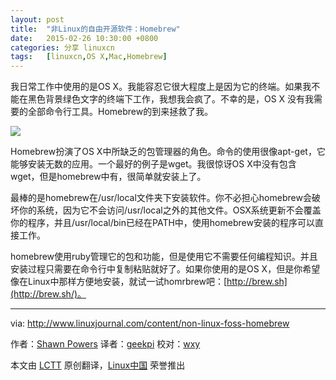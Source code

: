 ```yaml
---
layout: post
title:	"非Linux的自由开源软件：Homebrew"
date:	2015-02-26 10:30:00 +0800 
categories:	分享 linuxcn 
tags:	[linuxcn,OS X,Mac,Homebrew]
---
```



我日常工作中使用的是OS X。我能容忍它很大程度上是因为它的终端。如果我不能在黑色背景绿色文字的终端下工作，我想我会疯了。不幸的是，OS X 没有我需要的全部命令行工具。Homebrew的到来拯救了我。


![](/Asserts/Images//attachment/album/201502/26/103039muz2e0g32j22a230.png)


Homebrew扮演了OS X中所缺乏的包管理器的角色。命令的使用很像apt-get，它能够安装无数的应用。一个最好的例子是wget。我很惊讶OS X中没有包含wget，但是homebrew中有，很简单就安装上了。


最棒的是homebrew在/usr/local文件夹下安装软件。你不必担心homebrew会破坏你的系统，因为它不会访问/usr/local之外的其他文件。OSX系统更新不会覆盖你的程序，并且/usr/local/bin已经在PATH中，使用homebrew安装的程序可以直接工作。


homebrew使用ruby管理它的包和功能，但是使用它不需要任何编程知识。并且安装过程只需要在命令行中复制粘贴就好了。如果你使用的是OS X，但是你希望像在Linux中那样方便地安装，就试一试homrbrew吧：[http://brew.sh](http://brew.sh/)。




---


via: <http://www.linuxjournal.com/content/non-linux-foss-homebrew>


作者：[Shawn Powers](http://www.linuxjournal.com/users/shawn-powers) 译者：[geekpi](https://github.com/geekpi) 校对：[wxy](https://github.com/wxy)


本文由 [LCTT](https://github.com/LCTT/TranslateProject) 原创翻译，[Linux中国](http://linux.cn/) 荣誉推出
